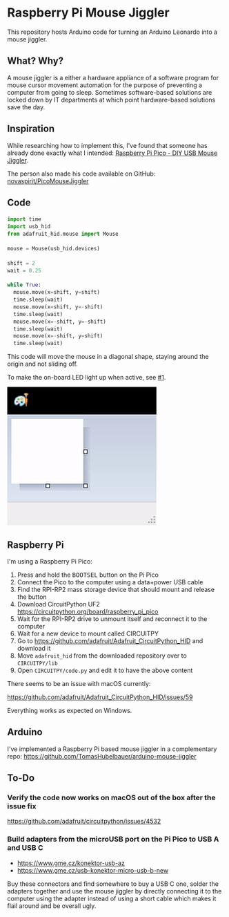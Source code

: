 # Raspberry Pi Mouse Jiggler

This repository hosts Arduino code for turning an Arduino Leonardo into a mouse
jiggler.

## What? Why?

A mouse jiggler is a either a hardware appliance of a software program for mouse
cursor movement automation for the purpose of preventing a computer from going
to sleep. Sometimes software-based solutions are locked down by IT departments
at which point hardware-based solutions save the day.

## Inspiration

While researching how to implement this, I've found that someone has already
done exactly what I intended: [Raspberry Pi Pico - DIY USB Mouse Jiggler].

[Raspberry Pi Pico - DIY USB Mouse Jiggler]: https://www.youtube.com/watch?v=MjCFJCfq8ko

The person also made his code available on GitHub: [novaspirit/PicoMouseJiggler]

[novaspirit/PicoMouseJiggler]: https://github.com/novaspirit/PicoMouseJiggler

## Code

```python
import time
import usb_hid
from adafruit_hid.mouse import Mouse

mouse = Mouse(usb_hid.devices)

shift = 2
wait = 0.25

while True:
  mouse.move(x=shift, y=shift)
  time.sleep(wait)
  mouse.move(x=shift, y=-shift)
  time.sleep(wait)
  mouse.move(x=-shift, y=-shift)
  time.sleep(wait)
  mouse.move(x=-shift, y=shift)
  time.sleep(wait)
```

This code will move the mouse in a diagonal shape, staying around the origin and
not sliding off.

To make the on-board LED light up when active, see [#1].

[#1]: https://github.com/TomasHubelbauer/raspi-mouse-jiggler/issues/1

![](screencast.gif)

## Raspberry Pi

I'm using a Raspberry Pi Pico:

1. Press and hold the <kbd>BOOTSEL</kbd> button on the Pi Pico
2. Connect the Pico to the computer using a data+power USB cable
3. Find the RPI-RP2 mass storage device that should mount and release the button
4. Download CircuitPython UF2 https://circuitpython.org/board/raspberry_pi_pico
5. Wait for the RPI-RP2 drive to unmount itself and reconnect it to the computer
6. Wait for a new device to mount called CIRCUITPY
7. Go to https://github.com/adafruit/Adafruit_CircuitPython_HID and download it
8. Move `adafruit_hid` from the downloaded repository over to `CIRCUITPY/lib`
9. Open `CIRCUITPY/code.py` and edit it to have the above content

There seems to be an issue with macOS currently:

https://github.com/adafruit/Adafruit_CircuitPython_HID/issues/59

Everything works as expected on Windows.

## Arduino

I've implemented a Raspberry Pi based mouse jiggler in a complementary repo:
https://github.com/TomasHubelbauer/arduino-mouse-jiggler

## To-Do

### Verify the code now works on macOS out of the box after the issue fix

https://github.com/adafruit/circuitpython/issues/4532

### Build adapters from the microUSB port on the Pi Pico to USB A and USB C

- https://www.gme.cz/konektor-usb-az
- https://www.gme.cz/usb-konektor-micro-usb-b-new

Buy these connectors and find somewhere to buy a USB C one, solder the adapters
together and use the mouse jiggler by directly connecting it to the computer
using the adapter instead of using a short cable which makes it flail around and
be overall ugly.
